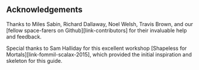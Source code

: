 ## Acknowledgements

Thanks to Miles Sabin, Richard Dallaway, Noel Welsh, Travis Brown,
and our [fellow space-farers on Github][link-contributors]
for their invaluable help and feedback.

Special thanks to Sam Halliday for this excellent workshop
[Shapeless for Mortals][link-fommil-scalax-2015],
which provided the initial inspiration and skeleton for this guide.
